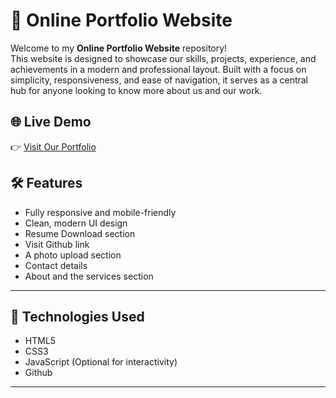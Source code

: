 # 💼 Online Portfolio Website

Welcome to my **Online Portfolio Website** repository!  
This website is designed to showcase our skills, projects, experience, and achievements in a modern and professional layout. Built with a focus on simplicity, responsiveness, and ease of navigation, it serves as a central hub for anyone looking to know more about us and our work.

## 🌐 Live Demo

👉 [Visit Our Portfolio](http://127.0.0.1:5500/SCM[project]-Copy/index.html)  


## 🛠️ Features

- Fully responsive and mobile-friendly
- Clean, modern UI design
- Resume Download section
- Visit Github link
- A photo upload section
- Contact details
- About and the services section

---

## 🧰 Technologies Used

- HTML5  
- CSS3  
- JavaScript (Optional for interactivity)  
- Github

---



